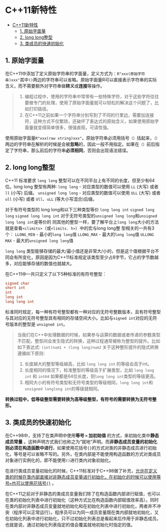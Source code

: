 # C++11新特性

- [C++11新特性](#c11新特性)
  - [1. 原始字面量](#1-原始字面量)
  - [2. long long整型](#2-long-long整型)
  - [3. 类成员的快速初始化](#3-类成员的快速初始化)

## 1. 原始字面量

在C++11中添加了定义原始字符串的字面量，定义方式为：`R"xxx(原始字符串)xxx"`其中`()`两边的字符串可以省略。原始字面量R可以直接表示字符串的实际含义，而不需要额外对字符串做**转义**或**连接**等操作。

> 1. 编程过程中，使用的字符串中常带有一些特殊字符，对于这些字符往往要做专门的处理，使用了原始字面量就可以轻松的解决这个问题了，比如打印路径。
> 2. 在C++11之前如果一个字符串分别写到了不同的行里边，需要加连接符，这种方式不仅繁琐，还破坏了表达式的原始含义，如果使用原始字面量就变得简单很多，很强直观，可读性强。

使用原始字面量`R"xxx(raw string)xxx"`，原始字符串必须用括号`（）`括起来，`（）`两边的字符串在解析的时候是会被**忽略**的，因此一般不用指定。如果在`（）`前后指定了字符串，那么前后的字符串**必须相同**，否则会出现语法错误。

## 2. long long整型

C++11 标准要求 `long long` 整型可以在不同平台上有不同的长度，但至少有64位。long long 整型有两种∶
`long long` - 对应类型的数值可以使用 `LL` (大写) 或者 `ll` (小写) 后缀。
`unsigned long long` - 对应类型的数值可以使用 `ULL` (大写) 或者 `ull` (小写) 或者 `Ull`、`uLL` (等大小写混合)后缀。

对于有符号类型的 long long和以下三种类型等价
`long long int`
`signed long long`
`signed long long int`
对于无符号类型的`unsigned long long`和`unsigned long long int`是等价的
同其他的整型一样，要了解平台上`long long`大小的方法就是查看`<climits>`（或`<limits. h>`）中的宏与long long整 型相关的一共有3个：
`LLONG_MIN` - 最小的`long long`值
`LLONG_MAX` - 最大的`long long`值
`ULLONG MAX` - 最大的`unsigned long long`值

`long long` 类型能够存储的最大/最小值还是非常大/小的，但是这个值根据平台不同会有所变化，原因是因为C++11标准规定该类型至少占8字节，它占的字节数越多，对应能够存储的数值也就越大。

在C++11中一共只定义了以下5种标准的有符号整型：

```C++
signed char
short int
int
long int
long long int
```

标准同时规定，每一种有符号整型都有一种对应的无符号整数版本，且有符号整型与其对应的无符号整型具有相同的存储空间大小。比如与`signed int`对应的无符号版本的整型是 `unsigned int`。

>
> 当我们在C++中处理数据的时候，如果参与运算的数据或者传递的参数类型不匹配，整型间会发生隐式的转换，这种过程通常被称为整型的提升。比如如下表达式∶
`(int)num1 + (long long)num2`
> 关于这种整形提升的隐式转换遵循如下原则:
>
> 1. 长度越大的整型等级越高，比如 `long long int` 的等级会高于int。
> 2. 长度相同的情况下，标准整型的等级高于扩展类型，比如 `long long int` 和 `int64` 如果都是64位长度，则`long long int`类型的等级更高。
> 3. 相同大小的有符号类型和无符号类型的等级相同，`long long int`和`unsigned longlong int`的等级就相同。
>

**转换过程中，低等级整型需要转换为高等级整型，有符号的需要转换为无符号整形。**

## 3. 类成员的快速初始化

在C++98中，支持了在类声明中使用**等号 `=` 加初始值** 的方式，来初始化类中**静态成员常量** 。这种声明方式我们也称之为“就地”声明。而**非静态成员变量的初始化则必须在构造函数中进行**。如果使用花括号`{}`的方式对类的非静态成员进行初始化，等号是可以省略不写的。另外，在类内部是不能使用构造函数的方式对类成员对象进行实例化的，即不能使用`()`进行类内对象初始化。

在进行类成员变量初始化的时候，C++11标准对于C++98做了补充，<u>允许在定义类的时候在类内部直接对非静态成员变量进行初始化，在初始化的时候可以使用等号`=`也可以使用花括号`{}`</u> 。

在C++11之前对于非静态的类成员变量我们除了在构造函数内部进行赋值，也可以在类的初始化列表中进行初始化（这种方式比在构造函数内部赋值效率高）。同时在类内部对非静态成员变量就地初始化和在初始化列表中进行初始化，两者并不冲突（程序可以正常运行）。程序员可以为同一成员变量既在类内部就地初始化，又在初始化列表中进行初始化，只不过初始化列表总是看起来后作用于非静态成员。也就是说，通过初始化列表指定的值会覆盖就地初始化时指定的值。
